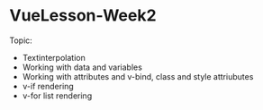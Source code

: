 # VueLesson-Week2

Topic:

- Textinterpolation
- Working with data and variables
- Working with attributes and v-bind, class and style attriubutes
- v-if rendering
- v-for list rendering
